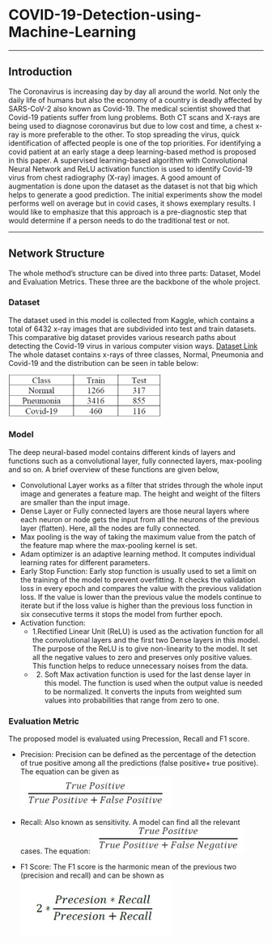 # COVID-19-Detection-using-Machine-Learning

---

## Introduction

The Coronavirus is increasing day by day all around the world. Not only the daily life of humans but also the economy of a country is deadly affected by SARS-CoV-2 also known as Covid-19. The medical scientist showed that Covid-19 patients suffer from lung problems. Both CT scans and X-rays are being used to diagnose coronavirus but due to low cost and time, a chest x-ray is more preferable to the other. To stop spreading the virus, quick identification of affected people is one of the top priorities. For identifying a covid patient at an early stage a deep learning-based method is proposed in this paper. A supervised learning-based algorithm with Convolutional Neural Network and ReLU activation function is used to identify Covid-19 virus from chest radiography (X-ray) images. A good amount of augmentation is done upon the dataset as the dataset is not that big which helps to generate a good prediction. The initial experiments show the model performs well on average but in covid cases, it shows exemplary results. I would like to emphasize that this approach is a pre-diagnostic step that would determine if a person needs to do the traditional test or not.

---

## Network Structure

The whole method’s structure can be dived into three parts: Dataset, Model and Evaluation Metrics. These three are the backbone of the whole project.

### Dataset
The dataset used in this model is collected from Kaggle, which contains a total of 6432 x-ray images that are subdivided into test and train datasets. This comparative big dataset provides various research paths about detecting the Covid-19 virus in various computer vision ways.
[Dataset Link](https://www.kaggle.com/prashant268/chest-xray-covid19-pneumonia)
</br>
The whole dataset contains x-rays of three classes, Normal, Pneumonia and Covid-19 and the distribution can be seen in table below:

  <img
  src="/images/data_table.jpg"
  alt="Alt text"
  title="Optional title"
  style="display: inline-block; align: center; margin: 10x auto; width: 300px">

### Model
The deep neural-based model contains different kinds of layers and functions such as a convolutional layer, fully connected layers, max-pooling and so on. A brief overview of these functions are given below, 
+ Convolutional Layer works as a filter that strides through the whole input image and generates a feature map. The height and weight of the filters are smaller than the input image.
+ Dense Layer or Fully connected layers are those neural layers where each neuron or node gets the input from all the neurons of the previous layer (flatten). Here, all the nodes are fully connected.
+ Max pooling is the way of taking the maximum value from the patch of the feature map where the max-pooling kernel is set.
+ Adam optimizer is an adaptive learning method. It computes individual learning rates for different parameters.
+ Early Stop Function: Early stop function is usually used to set a limit on the training of the model to prevent overfitting. It checks the validation loss in every epoch and compares the value with the previous validation loss. If the value is lower than the previous value the models continue to iterate but if the loss value is higher than the previous loss function in six consecutive terms it stops the model from further epoch.
+ Activation function:
  + 1.Rectified Linear Unit (ReLU) is used as the activation function for all the convolutional layers and the first two Dense layers in this model.
The purpose of the ReLU is to give non-linearity to the model. It set all the negative values to zero and preserves only positive values. This function helps to reduce unnecessary noises from the data. 
  + 2. Soft Max activation function is used for the last dense layer in this model. The function is used when the output value is needed to be normalized. It converts the inputs from weighted sum values into probabilities that range from zero to one.

### Evaluation Metric
The proposed model is evaluated using Precession, Recall and F1 score.
+ Precision: Precision can be defined as the percentage of the detection of true positive among all the predictions (false positive+ true positive). The equation can be given as
<img
  src="/images/precision.jpg"
  alt="Alt text"
  title="Optional title"
  style="display: inline-block; align: center; margin: 10x auto; width: 300px"> 
 
+ Recall: Also known as sensitivity. A model can find all the relevant cases. The equation:
<img
  src="/images/recall.jpg"
  alt="Alt text"
  title="Optional title"
  style="display: inline-block; align: center; margin: 10x auto; width: 300px"> 

 + F1 Score: The F1 score is the harmonic mean of the previous two (precision and recall) and can be shown as
 <img
  src="/images/f1score.jpg"
  alt="Alt text"
  title="Optional title"
  style="display: inline-block; align: center; margin: 10x auto; width: 300px"> 
